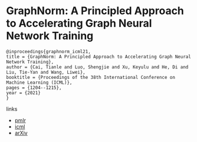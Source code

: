 # GraphNorm: A Principled Approach to Accelerating Graph Neural Network Training

```
@inproceedings{graphnorm_icml21,
title = {GraphNorm: A Principled Approach to Accelerating Graph Neural Network Training},
author = {Cai, Tianle and Luo, Shengjie and Xu, Keyulu and He, Di and Liu, Tie-Yan and Wang, Liwei},
booktitle = {Proceedings of the 38th International Conference on Machine Learning (ICML)},
pages = {1204--1215},
year = {2021}
}
```

links
- [pmlr](http://proceedings.mlr.press/v139/cai21e.html)
- [icml](https://icml.cc/virtual/2021/poster/10655)
- [arXiv](https://arxiv.org/abs/2009.03294)
